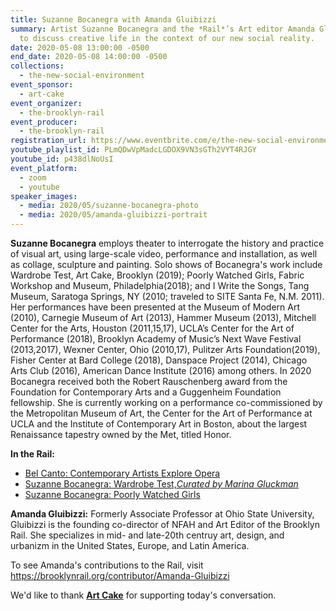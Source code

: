 ```yaml
---
title: Suzanne Bocanegra with Amanda Gluibizzi
summary: Artist Suzanne Bocanegra and the *Rail*’s Art editor Amanda Gluibizzi
  to discuss creative life in the context of our new social reality.
date: 2020-05-08 13:00:00 -0500
end_date: 2020-05-08 14:00:00 -0500
collections:
  - the-new-social-environment
event_sponsor:
  - art-cake
event_organizer:
  - the-brooklyn-rail
event_producer:
  - the-brooklyn-rail
registration_url: https://www.eventbrite.com/e/the-new-social-environment-38-dr-vandana-shiva-tickets-103929722598
youtube_playlist_id: PLmQDwVpMadcLGDOX9VN3sGTh2VYT4RJGY
youtube_id: p438dlNoUsI
event_platform:
  - zoom
  - youtube
speaker_images:
  - media: 2020/05/suzanne-bocanegra-photo
  - media: 2020/05/amanda-gluibizzi-portrait
---
```

**Suzanne Bocanegra** employs theater to interrogate the history and practice of visual art, using large-scale video, performance and installation, as well as collage, sculpture and painting. Solo shows of Bocanegra's work include Wardrobe Test, Art Cake, Brooklyn (2019); Poorly Watched Girls, Fabric Workshop and Museum, Philadelphia(2018); and I Write the Songs, Tang Museum, Saratoga Springs, NY (2010; traveled to SITE Santa Fe, N.M. 2011). Her performances have been presented at the Museum of Modern Art (2010), Carnegie Museum of Art (2013), Hammer Museum (2013), Mitchell Center for the Arts, Houston (2011,15,17), UCLA’s Center for the Art of Performance (2018), Brooklyn Academy of Music’s Next Wave Festival (2013,2017), Wexner Center, Ohio (2010,17), Pulitzer Arts Foundation(2019), Fisher Center at Bard College (2018), Danspace Project (2014), Chicago Arts Club (2016), American Dance Institute (2016) among others. In 2020 Bocanegra received both the Robert Rauschenberg award from the Foundation for Contemporary Arts and a Guggenheim Foundation fellowship. She is currently working on a performance co-commissioned by the Metropolitan Museum of Art, the Center for the Art of Performance at UCLA and the Institute of Contemporary Art in Boston, about the largest Renaissance tapestry owned by the Met, titled Honor.

**In the Rail:**

* [Bel Canto: Contemporary Artists Explore Opera](https://brooklynrail.org/2019/09/artseen/Bel-Canto-Contemporary-Artists-Explore-Opera)
* [Suzanne Bocanegra: Wardrobe Test,*Curated by Marina Gluckman*](https://brooklynrail.org/2019/11/artseen/Suzanne-Bocanegra-Wardrobe-Test)
* [Suzanne Bocanegra: Poorly Watched Girls](https://brooklynrail.org/2018/11/artseen/Suzanne-Bocanegra-Poorly-Watched-Girls)

**Amanda Gluibizzi:** Formerly Associate Professor at Ohio State University, Gluibizzi is the founding co-director of NFAH and Art Editor of the Brooklyn Rail. She specializes in mid- and late-20th centruy art, design, and urbanizm in the United States, Europe, and Latin America.

To see Amanda's contributions to the Rail, visit <https://brooklynrail.org/contributor/Amanda-Gluibizzi>

We'd like to thank **[Art Cake](https://artcake.org/)** for supporting today's conversation.